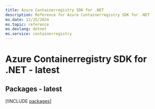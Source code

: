 ```yaml
---
title: Azure Containerregistry SDK for .NET
description: Reference for Azure Containerregistry SDK for .NET
ms.date: 12/25/2024
ms.topic: reference
ms.devlang: dotnet
ms.service: containerregistry
---
```

# Azure Containerregistry SDK for .NET - latest
## Packages - latest
[!INCLUDE [packages](containerregistry-index.md)]